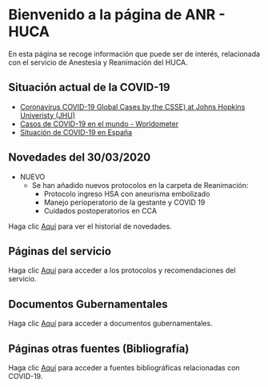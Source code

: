 # Bienvenido a la página de ANR - HUCA

En esta página se recoge información que puede ser de interés, relacionada con el servicio de Anestesia y Reanimación del HUCA.

## Situación actual de la COVID-19
* [Coronavirus COVID-19 Global Cases by the CSSE) at Johns Hopkins Univeristy (JHU)](https://www.arcgis.com/apps/opsdashboard/index.html#/bda7594740fd40299423467b48e9ecf6)
* [Casos de COVID-19 en el mundo - Worldometer](https://www.worldometers.info/coronavirus/#countries)
* [Situación de COVID-19 en España](https://covid19.isciii.es/)

## Novedades del 30/03/2020
* NUEVO
   * Se han añadido nuevos protocolos en la carpeta de Reanimación:
     * Protocolo ingreso HSA con aneurisma embolizado
     * Manejo perioperatorio de la gestante y COVID 19
     * Cuidados postoperatorios en CCA

Haga clic [Aquí](novedades.md) para ver el historial de novedades.

## Páginas del servicio

Haga clic [Aquí](paginas_servicio.md) para acceder a los protocolos y recomendaciones del servicio.

## Documentos Gubernamentales

Haga clic [Aquí](documentos_gubernamentales.md) para acceder a documentos gubernamentales.

## Páginas otras fuentes (Bibliografía)

Haga clic [Aquí](otras_fuentes.md) para acceder a fuentes bibliográficas relacionadas con COVID-19.
